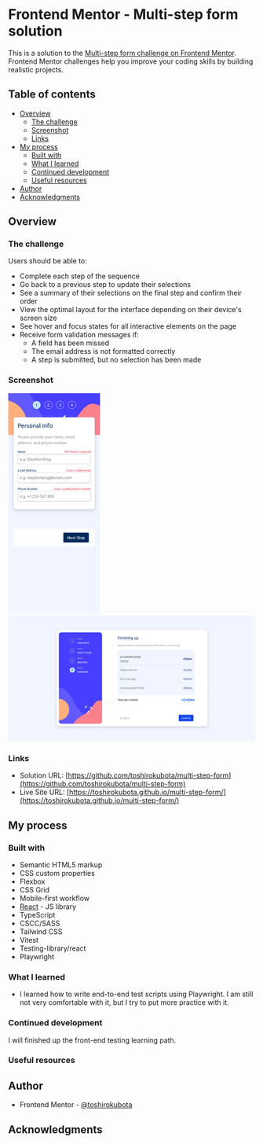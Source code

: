 # Frontend Mentor - Multi-step form solution

This is a solution to the [Multi-step form challenge on Frontend Mentor](https://www.frontendmentor.io/challenges/multistep-form-YVAnSdqQBJ). Frontend Mentor challenges help you improve your coding skills by building realistic projects. 

## Table of contents

- [Overview](#overview)
  - [The challenge](#the-challenge)
  - [Screenshot](#screenshot)
  - [Links](#links)
- [My process](#my-process)
  - [Built with](#built-with)
  - [What I learned](#what-i-learned)
  - [Continued development](#continued-development)
  - [Useful resources](#useful-resources)
- [Author](#author)
- [Acknowledgments](#acknowledgments)

## Overview

### The challenge

Users should be able to:

- Complete each step of the sequence
- Go back to a previous step to update their selections
- See a summary of their selections on the final step and confirm their order
- View the optimal layout for the interface depending on their device's screen size
- See hover and focus states for all interactive elements on the page
- Receive form validation messages if:
  - A field has been missed
  - The email address is not formatted correctly
  - A step is submitted, but no selection has been made

### Screenshot

![screenshot - mobile version](./screenshotMobile.png)
![screenshot - desktop version](./screenshotDesktop.png)

### Links

- Solution URL: [https://github.com/toshirokubota/multi-step-form](https://github.com/toshirokubota/multi-step-form)
- Live Site URL: [https://toshirokubota.github.io/multi-step-form/](https://toshirokubota.github.io/multi-step-form/)

## My process

### Built with

- Semantic HTML5 markup
- CSS custom properties
- Flexbox
- CSS Grid
- Mobile-first workflow
- [React](https://reactjs.org/) - JS library
- TypeScript
- CSCC/SASS
- Tailwind CSS
- Vitest
- Testing-library/react
- Playwright

### What I learned

- I learned how to write end-to-end test scripts using Playwright. I am still not very comfortable with it, but I try to put more practice with it.

### Continued development

I will finished up the front-end testing learning path.

### Useful resources


## Author

- Frontend Mentor - [@toshirokubota](https://www.frontendmentor.io/profile/toshirokubota)

## Acknowledgments


